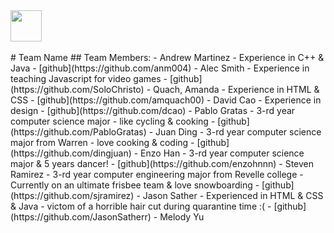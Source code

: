 <div>
    <img style="vertical-align: text-bottom;" src="https://octodex.github.com/images/minion.png" width="50" height="50"/>
</div><br>
# Team Name
## Team Members:
- Andrew Martinez 
  - Experience in C++ & Java
  - [github](https://github.com/anm004)
- Alec Smith
  -  Experience in teaching Javascript for video games
  - [github](https://github.com/SoloChristo)  
- Quach, Amanda
  - Experience in HTML & CSS
  - [github](https://github.com/amquach00)  
- David Cao 
  - Experience in design
  - [github](https://github.com/dcao) 
- Pablo Gratas
  - 3-rd year computer science major 
  - like cycling & cooking
  - [github](https://github.com/PabloGratas) 
- Juan Ding
  - 3-rd year computer science major from Warren
  - love cooking & coding
  - [github](https://github.com/dingjuan)
- Enzo Han
  - 3-rd year computer science major & 5 years dancer!
  - [github](https://github.com/enzohnnn)
- Steven Ramirez
  - 3-rd year computer engineering major from Revelle college  
  - Currently on an ultimate frisbee team & love snowboarding
  - [github](https://github.com/sjramirez)  
- Jason Sather
  - Experienced in HTML & CSS & Java
  - victom of a horrible hair cut during quarantine time :(
  - [github](https://github.com/JasonSatherr)
- Melody Yu
